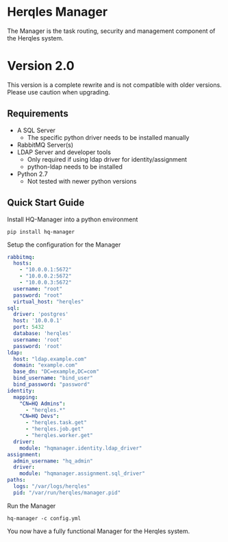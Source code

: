 # Herqles Manager

The Manager is the task routing, security and management component of the Herqles system.

# Version 2.0

This version is a complete rewrite and is not compatible with older versions. 
Please use caution when upgrading.

## Requirements

* A SQL Server
    * The specific python driver needs to be installed manually
* RabbitMQ Server(s)
* LDAP Server and developer tools
    * Only required if using ldap driver for identity/assignment
    * python-ldap needs to be installed
* Python 2.7
    * Not tested with newer python versions
 
## Quick Start Guide

Install HQ-Manager into a python environment

```
pip install hq-manager
```

Setup the configuration for the Manager

```yaml
rabbitmq:
  hosts:
    - "10.0.0.1:5672"
    - "10.0.0.2:5672"
    - "10.0.0.3:5672"
  username: "root"
  password: "root"
  virtual_host: "herqles"
sql:
  driver: 'postgres'
  host: '10.0.0.1'
  port: 5432
  database: 'herqles'
  username: 'root'
  password: 'root'
ldap:
  host: "ldap.example.com"
  domain: "example.com"
  base_dn: "DC=example,DC=com"
  bind_username: "bind_user"
  bind_password: "password"
identity:
  mapping:
    "CN=HQ Admins":
      - "herqles.*"
    "CN=HQ Devs":
      - "herqles.task.get"
      - "herqles.job.get"
      - "herqles.worker.get"
  driver:
    module: "hqmanager.identity.ldap_driver"
assignment:
  admin_username: "hq_admin"
  driver:
    module: "hqmanager.assignment.sql_driver"
paths:
  logs: "/var/logs/herqles"
  pid: "/var/run/herqles/manager.pid"
```

Run the Manager

```
hq-manager -c config.yml
```

You now have a fully functional Manager for the Herqles system.

